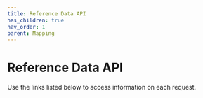 ```yaml
---
title: Reference Data API
has_children: true
nav_order: 1
parent: Mapping
---
```


# Reference Data API

Use the links listed below to access information on each request. 

